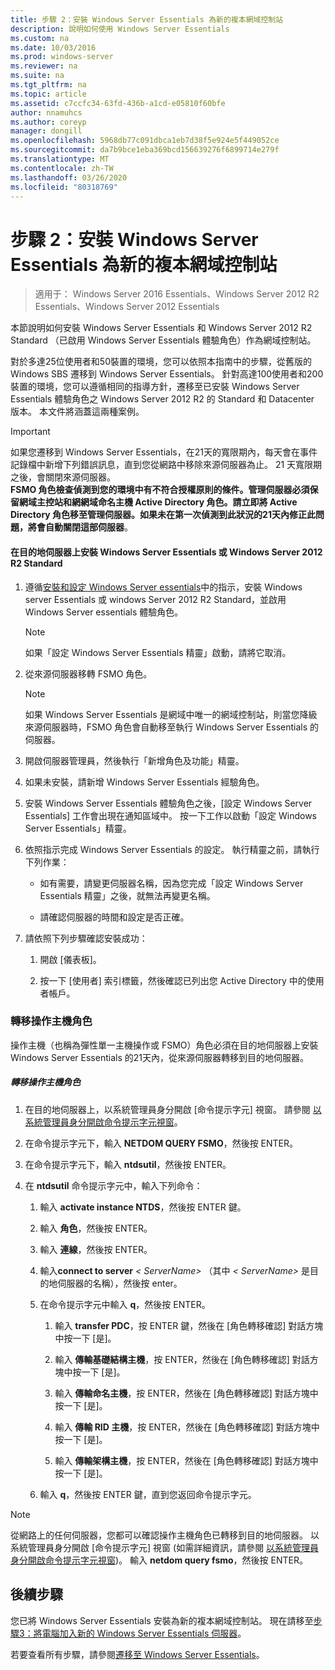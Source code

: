 ```yaml
---
title: 步驟 2：安裝 Windows Server Essentials 為新的複本網域控制站
description: 說明如何使用 Windows Server Essentials
ms.custom: na
ms.date: 10/03/2016
ms.prod: windows-server
ms.reviewer: na
ms.suite: na
ms.tgt_pltfrm: na
ms.topic: article
ms.assetid: c7ccfc34-63fd-436b-a1cd-e05810f60bfe
author: nnamuhcs
ms.author: coreyp
manager: dongill
ms.openlocfilehash: 5968db77c091dbca1eb7d38f5e924e5f449052ce
ms.sourcegitcommit: da7b9bce1eba369bcd156639276f6899714e279f
ms.translationtype: MT
ms.contentlocale: zh-TW
ms.lasthandoff: 03/26/2020
ms.locfileid: "80318769"
---
```

# <a name="step-2-install-windows-server-essentials-as-a-new-replica-domain-controller"></a>步驟 2：安裝 Windows Server Essentials 為新的複本網域控制站

>適用于： Windows Server 2016 Essentials、Windows Server 2012 R2 Essentials、Windows Server 2012 Essentials

本節說明如何安裝 Windows Server Essentials 和 Windows Server 2012 R2 Standard （已啟用 Windows Server Essentials 體驗角色）作為網域控制站。  
  
 對於多達25位使用者和50裝置的環境，您可以依照本指南中的步驟，從舊版的 Windows SBS 遷移到 Windows Server Essentials。 針對高達100使用者和200裝置的環境，您可以遵循相同的指導方針，遷移至已安裝 Windows Server Essentials 體驗角色之 Windows Server 2012 R2 的 Standard 和 Datacenter 版本。 本文件將涵蓋這兩種案例。  
  
> [!IMPORTANT]
>  如果您遷移到 Windows Server Essentials，在21天的寬限期內，每天會在事件記錄檔中新增下列錯誤訊息，直到您從網路中移除來源伺服器為止。 21 天寬限期之後，會關閉來源伺服器。 <br> **FSMO 角色檢查偵測到您的環境中有不符合授權原則的條件。管理伺服器必須保留網域主控站和網網域命名主機 Active Directory 角色。請立即將 Active Directory 角色移至管理伺服器。如果未在第一次偵測到此狀況的21天內修正此問題，將會自動關閉這部伺服器**。   
  
#### <a name="install-windows-server-essentials-or-windows-server-2012-r2-standard-on-the-destination-server"></a>在目的地伺服器上安裝 Windows Server Essentials 或 Windows Server 2012 R2 Standard  
  
1.  遵循[安裝和設定 Windows Server essentials](../install/Install-and-Configure-Windows-Server-Essentials-or-Windows-Server-Essentials-Experience.md)中的指示，安裝 Windows server Essentials 或 windows Server 2012 R2 Standard，並啟用 Windows Server essentials 體驗角色。  
  
    > [!NOTE]
    >  如果「設定 Windows Server Essentials 精靈」啟動，請將它取消。  
  
2.  從來源伺服器移轉 FSMO 角色。  
  
    > [!NOTE]
    >  如果 Windows Server Essentials 是網域中唯一的網域控制站，則當您降級來源伺服器時，FSMO 角色會自動移至執行 Windows Server Essentials 的伺服器。  
  
3.  開啟伺服器管理員，然後執行「新增角色及功能」精靈。  
  
4.  如果未安裝，請新增 Windows Server Essentials 經驗角色。  
  
5.  安裝 Windows Server Essentials 體驗角色之後，[設定 Windows Server Essentials] 工作會出現在通知區域中。 按一下工作以啟動「設定 Windows Server Essentials」精靈。  
  
6.  依照指示完成 Windows Server Essentials 的設定。 執行精靈之前，請執行下列作業：  
  
    -   如有需要，請變更伺服器名稱，因為您完成「設定 Windows Server Essentials 精靈」之後，就無法再變更名稱。  
  
    -   請確認伺服器的時間和設定是否正確。  
  
7.  請依照下列步驟確認安裝成功：  
  
    1.  開啟 [儀表板]。  
  
    2.  按一下 [使用者] 索引標籤，然後確認已列出您 Active Directory 中的使用者帳戶。  
  
### <a name="transfer-the-operations-master-roles"></a>轉移操作主機角色  
 操作主機（也稱為彈性單一主機操作或 FSMO）角色必須在目的地伺服器上安裝 Windows Server Essentials 的21天內，從來源伺服器轉移到目的地伺服器。  
  
##### <a name="to-transfer-the-operations-master-roles"></a>轉移操作主機角色  
  
1.  在目的地伺服器上，以系統管理員身分開啟 [命令提示字元] 視窗。 請參閱 [以系統管理員身分開啟命令提示字元視窗](https://technet.microsoft.com/library/cc947813\(v=WS.10\).aspx)。  
  
2.  在命令提示字元下，輸入 **NETDOM QUERY FSMO**，然後按 ENTER。  
  
3.  在命令提示字元下，輸入 **ntdsutil**，然後按 ENTER。  
  
4.  在 **ntdsutil** 命令提示字元中，輸入下列命令：  
  
    1.  輸入 **activate instance NTDS**，然後按 ENTER 鍵。  
  
    2.  輸入 **角色**，然後按 ENTER。  
  
    3.  輸入 **連線**，然後按 ENTER。  
  
    4.  輸入**connect to server** *< ServerName\>* （其中 *< ServerName\>* 是目的地伺服器的名稱），然後按 enter。  
  
    5.  在命令提示字元中輸入 **q**，然後按 ENTER。  
  
        1.  輸入 **transfer PDC**，按 ENTER 鍵，然後在 [角色轉移確認] 對話方塊中按一下 [是]。  
  
        2.  輸入 **傳輸基礎結構主機**，按 ENTER，然後在 [角色轉移確認] 對話方塊中按一下 [是]。  
  
        3.  輸入 **傳輸命名主機**，按 ENTER，然後在 [角色轉移確認] 對話方塊中按一下 [是]。  
  
        4.  輸入 **傳輸 RID 主機**，按 ENTER，然後在 [角色轉移確認] 對話方塊中按一下 [是]。  
  
        5.  輸入 **傳輸架構主機**，按 ENTER，然後在 [角色轉移確認] 對話方塊中按一下 [是]。  
  
    6.  輸入 **q**，然後按 ENTER 鍵，直到您返回命令提示字元。  
  
> [!NOTE]
>  從網路上的任何伺服器，您都可以確認操作主機角色已轉移到目的地伺服器。 以系統管理員身分開啟 [命令提示字元] 視窗 (如需詳細資訊，請參閱 [以系統管理員身分開啟命令提示字元視窗](https://technet.microsoft.com/library/cc947813\(v=WS.10\).aspx))。 輸入 **netdom query fsmo**，然後按 ENTER。  
  
## <a name="next-steps"></a>後續步驟  
 您已將 Windows Server Essentials 安裝為新的複本網域控制站。 現在請移至[步驟3：將電腦加入新的 Windows Server Essentials 伺服器](Step-3--Join-computers-to-the-new-Windows-Server-Essentials-server.md)。  
  
若要查看所有步驟，請參閱[遷移至 Windows Server Essentials](Migrate-from-Previous-Versions-to-Windows-Server-Essentials-or-Windows-Server-Essentials-Experience.md)。

